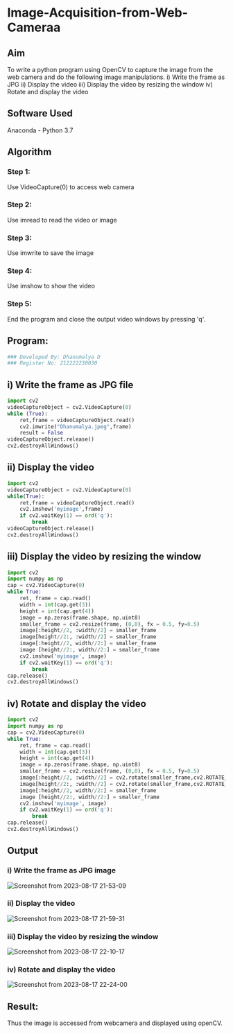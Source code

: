 # Image-Acquisition-from-Web-Cameraa
## Aim

 
To write a python program using OpenCV to capture the image from the web camera and do the following image manipulations.
i) Write the frame as JPG 
ii) Display the video 
iii) Display the video by resizing the window
iv) Rotate and display the video

## Software Used
Anaconda - Python 3.7
## Algorithm
### Step 1:
Use VideoCapture(0) to access web camera

### Step 2:
Use imread to read the video or image

### Step 3:
Use imwrite to save the image

### Step 4:
Use imshow to show the video

### Step 5:
End the program and close the output video windows by pressing 'q'.

## Program:
``` Python
### Developed By: Dhanumalya D
### Register No: 212222230030
```

## i) Write the frame as JPG file
```python
import cv2
videoCaptureObject = cv2.VideoCapture(0)
while (True):
    ret,frame = videoCaptureObject.read()
    cv2.imwrite("Dhanumalya.jpeg",frame)
    result = False
videoCaptureObject.release()
cv2.destroyAllWindows()
```


## ii) Display the video
```python
import cv2
videoCaptureObject = cv2.VideoCapture(0)
while(True):
    ret,frame = videoCaptureObject.read()
    cv2.imshow('myimage',frame)
    if cv2.waitKey(1) == ord('q'):
        break
videoCaptureObject.release()
cv2.destroyAllWindows()
```



## iii) Display the video by resizing the window
```python
import cv2
import numpy as np
cap = cv2.VideoCapture(0)
while True:
    ret, frame = cap.read() 
    width = int(cap.get(3))
    height = int(cap.get(4))
    image = np.zeros(frame.shape, np.uint8) 
    smaller_frame = cv2.resize(frame, (0,0), fx = 0.5, fy=0.5) 
    image[:height//2, :width//2] = smaller_frame
    image[height//2:, :width//2] = smaller_frame
    image[:height//2, width//2:] = smaller_frame 
    image [height//2:, width//2:] = smaller_frame
    cv2.imshow('myimage', image)
    if cv2.waitKey(1) == ord('q'):
        break
cap.release()
cv2.destroyAllWindows()
```




## iv) Rotate and display the video
```python
import cv2
import numpy as np
cap = cv2.VideoCapture(0)
while True:
    ret, frame = cap.read() 
    width = int(cap.get(3))
    height = int(cap.get(4))
    image = np.zeros(frame.shape, np.uint8) 
    smaller_frame = cv2.resize(frame, (0,0), fx = 0.5, fy=0.5) 
    image[:height//2, :width//2] = cv2.rotate(smaller_frame,cv2.ROTATE_180)
    image[height//2:, :width//2] = cv2.rotate(smaller_frame,cv2.ROTATE_180)
    image[:height//2, width//2:] = smaller_frame 
    image [height//2:, width//2:] = smaller_frame
    cv2.imshow('myimage', image)
    if cv2.waitKey(1) == ord('q'):
        break
cap.release()
cv2.destroyAllWindows()
```









## Output

### i) Write the frame as JPG image

![Screenshot from 2023-08-17 21-53-09](https://github.com/Dhanudhanaraj/Image-Acquisition-from-Web-Cameraa/assets/119218812/0b072673-4746-426c-9ed7-36134a0e114e)


### ii) Display the video
![Screenshot from 2023-08-17 21-59-31](https://github.com/Dhanudhanaraj/Image-Acquisition-from-Web-Cameraa/assets/119218812/47d523ed-1825-4531-8163-38fbcfb7f5eb)



### iii) Display the video by resizing the window
![Screenshot from 2023-08-17 22-10-17](https://github.com/Dhanudhanaraj/Image-Acquisition-from-Web-Cameraa/assets/119218812/8ee896cf-ea92-4760-90d5-4defffd2a0ec)



### iv) Rotate and display the video
![Screenshot from 2023-08-17 22-24-00](https://github.com/Dhanudhanaraj/Image-Acquisition-from-Web-Cameraa/assets/119218812/984414f8-eae1-4f21-b0cb-830e317be7c6)






## Result:
Thus the image is accessed from webcamera and displayed using openCV.

